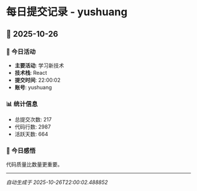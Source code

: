 # 每日提交记录 - yushuang

## 📅 2025-10-26

### 🎯 今日活动
- **主要活动**: 学习新技术
- **技术栈**: React
- **提交时间**: 22:00:02
- **账号**: yushuang

### 📊 统计信息
- 总提交次数: 217
- 代码行数: 2987
- 活跃天数: 664

### 💭 今日感悟
代码质量比数量更重要。

---
*自动生成于 2025-10-26T22:00:02.488852*

